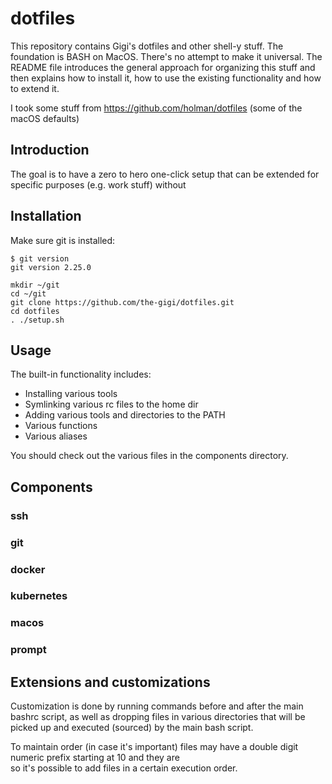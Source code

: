 # dotfiles

This repository contains Gigi's dotfiles and other shell-y stuff.
The foundation is BASH on MacOS. There's no attempt to make it universal.
The README file introduces the general approach for organizing this stuff
and then explains how to install it, how to use the existing functionality
and how to extend it.

I took some stuff from https://github.com/holman/dotfiles (some of the macOS defaults)

## Introduction

The goal is to have a zero to hero one-click setup that can be extended for specific purposes 
(e.g. work stuff) without 



## Installation

Make sure git is installed:

```
$ git version
git version 2.25.0
```



```
mkdir ~/git
cd ~/git
git clone https://github.com/the-gigi/dotfiles.git
cd dotfiles
. ./setup.sh
```

## Usage

The built-in functionality includes:

- Installing various tools
- Symlinking various rc files to the home dir
- Adding various tools and directories to the PATH
- Various functions
- Various aliases

You should check out the various files in the components directory. 


## Components


### ssh

### git

### docker

### kubernetes

### macos

### prompt



## Extensions and customizations

Customization is done by running commands before and after the main bashrc script, as well as dropping files
in various directories that will be picked up and executed (sourced) by the main bash script.

To maintain order (in case it's important) files may have a double digit numeric prefix starting at 10 and they are  
so it's possible to add files in a certain execution order.